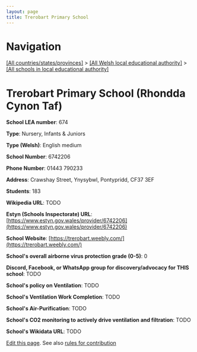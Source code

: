 ```yaml
---
layout: page
title: Trerobart Primary School
---
```

# Navigation

[[All countries/states/provinces]](../../..) > [[All Welsh local educational authority]](../..) > [[All schools in local educational authority]](..)

# Trerobart Primary School (Rhondda Cynon Taf)

**School LEA number**: 674

**Type**: Nursery, Infants & Juniors

**Type (Welsh)**: English medium

**School Number**: 6742206

**Phone Number**: 01443 790233

**Address**: Crawshay Street, Ynysybwl, Pontypridd, CF37 3EF

**Students**: 183

**Wikipedia URL**: TODO

**Estyn (Schools Inspectorate) URL**: [https://www.estyn.gov.wales/provider/6742206](https://www.estyn.gov.wales/provider/6742206)

**School Website**: [https://trerobart.weebly.com/](https://trerobart.weebly.com/)

**School's overall airborne virus protection grade (0-5)**: 0

**Discord, Facebook, or WhatsApp group for discovery/advocacy for THIS school**: TODO

**School's policy on Ventilation**: TODO

**School's Ventilation Work Completion**: TODO

**School's Air-Purification**: TODO

**School's CO2 monitoring to actively drive ventilation and filtration**: TODO

**School's Wikidata URL**: TODO




[Edit this page](https://github.com/VentilationProject/Wales/edit/prif/./Rhondda_Cynon_Taf/Trerobart_Primary_School.md). See also [rules for contribution](../../../contribution-rules/)
